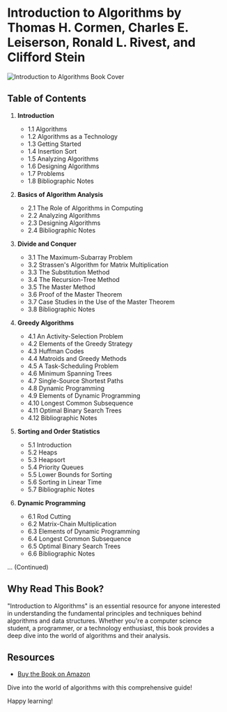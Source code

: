 # Introduction to Algorithms by Thomas H. Cormen, Charles E. Leiserson, Ronald L. Rivest, and Clifford Stein

![Introduction to Algorithms Book Cover](insert_image_url_here)

## Table of Contents

1. **Introduction**
   - 1.1 Algorithms
   - 1.2 Algorithms as a Technology
   - 1.3 Getting Started
   - 1.4 Insertion Sort
   - 1.5 Analyzing Algorithms
   - 1.6 Designing Algorithms
   - 1.7 Problems
   - 1.8 Bibliographic Notes

2. **Basics of Algorithm Analysis**
   - 2.1 The Role of Algorithms in Computing
   - 2.2 Analyzing Algorithms
   - 2.3 Designing Algorithms
   - 2.4 Bibliographic Notes

3. **Divide and Conquer**
   - 3.1 The Maximum-Subarray Problem
   - 3.2 Strassen's Algorithm for Matrix Multiplication
   - 3.3 The Substitution Method
   - 3.4 The Recursion-Tree Method
   - 3.5 The Master Method
   - 3.6 Proof of the Master Theorem
   - 3.7 Case Studies in the Use of the Master Theorem
   - 3.8 Bibliographic Notes

4. **Greedy Algorithms**
   - 4.1 An Activity-Selection Problem
   - 4.2 Elements of the Greedy Strategy
   - 4.3 Huffman Codes
   - 4.4 Matroids and Greedy Methods
   - 4.5 A Task-Scheduling Problem
   - 4.6 Minimum Spanning Trees
   - 4.7 Single-Source Shortest Paths
   - 4.8 Dynamic Programming
   - 4.9 Elements of Dynamic Programming
   - 4.10 Longest Common Subsequence
   - 4.11 Optimal Binary Search Trees
   - 4.12 Bibliographic Notes

5. **Sorting and Order Statistics**
   - 5.1 Introduction
   - 5.2 Heaps
   - 5.3 Heapsort
   - 5.4 Priority Queues
   - 5.5 Lower Bounds for Sorting
   - 5.6 Sorting in Linear Time
   - 5.7 Bibliographic Notes

6. **Dynamic Programming**
   - 6.1 Rod Cutting
   - 6.2 Matrix-Chain Multiplication
   - 6.3 Elements of Dynamic Programming
   - 6.4 Longest Common Subsequence
   - 6.5 Optimal Binary Search Trees
   - 6.6 Bibliographic Notes

... (Continued)

## Why Read This Book?

"Introduction to Algorithms" is an essential resource for anyone interested in understanding the fundamental principles and techniques behind algorithms and data structures. Whether you're a computer science student, a programmer, or a technology enthusiast, this book provides a deep dive into the world of algorithms and their analysis.

## Resources

- [Buy the Book on Amazon](insert_amazon_link_here)

Dive into the world of algorithms with this comprehensive guide!

Happy learning!
